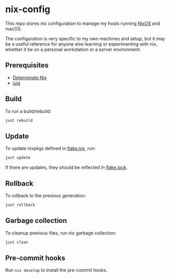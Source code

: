 # nix-config

This repo stores nix configuration to manage my hosts running [NixOS](https://nixos.org/) and macOS.

The configuration is very specific to my own machines and setup, but it may be a useful reference for anyone else learning or experimenting with nix, whether it be on a personal workstation or a server environment.

## Prerequisites

- [Determinate Nix](https://determinate.systems/nix-installer)
- [just](https://github.com/casey/just)

## Build

To run a build/rebuild:

```sh
just rebuild
```

## Update

To update nixpkgs defined in [flake.nix](./flake.nix), run:

```sh
just update
```

If there are updates, they should be reflected in [flake.lock](./flake.lock).

## Rollback

To rollback to the previous generation:

```sh
just rollback
```

## Garbage collection

To cleanup previous files, run nix garbage collection:

```sh
just clean
```

## Pre-commit hooks

Run `nix develop` to install the pre-commit hooks.
